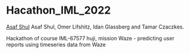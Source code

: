 # Hacathon_IML_2022

[Asaf Shul](https://github.com/AsafShul)
Asaf Shul, Omer Lifshitz, Idan Glassberg and Tamar Czaczkes.



Hackathon of course IML-67577 huji, mission Waze - predicting user reports using timeseries data from Waze
